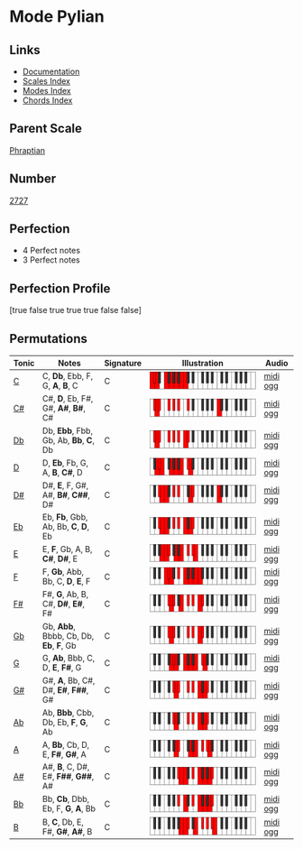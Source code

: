 # Mode Pylian

## Links

- [Documentation](index.md)
- [Scales Index](Scales.md)
- [Modes Index](Modes.md)
- [Chords Index](Chords.md)

## Parent Scale

[Phraptian](ScalePhraptian.md)

## Number

[2727](https://ianring.com/musictheory/scales/2727)

## Perfection

- 4 Perfect notes
- 3 Perfect notes

## Perfection Profile

[true false true true true false false]

## Permutations

| Tonic | Notes | Signature | Illustration | Audio |
|-------|-------|-----------|--------------|-------|
| [C](ModeCNaturalPylian.md) | C, **Db**, Ebb, F, G, **A**, **B**, C | C | ![CNaturalPylian](ModeCNaturalPylian.png) | [midi](ModeCNaturalPylian.mid) [ogg](ModeCNaturalPylian.ogg) |
| [C#](ModeCSharpPylian.md) | C#, **D**, Eb, F#, G#, **A#**, **B#**, C# | C | ![CSharpPylian](ModeCSharpPylian.png) | [midi](ModeCSharpPylian.mid) [ogg](ModeCSharpPylian.ogg) |
| [Db](ModeDFlatPylian.md) | Db, **Ebb**, Fbb, Gb, Ab, **Bb**, **C**, Db | C | ![DFlatPylian](ModeDFlatPylian.png) | [midi](ModeDFlatPylian.mid) [ogg](ModeDFlatPylian.ogg) |
| [D](ModeDNaturalPylian.md) | D, **Eb**, Fb, G, A, **B**, **C#**, D | C | ![DNaturalPylian](ModeDNaturalPylian.png) | [midi](ModeDNaturalPylian.mid) [ogg](ModeDNaturalPylian.ogg) |
| [D#](ModeDSharpPylian.md) | D#, **E**, F, G#, A#, **B#**, **C##**, D# | C | ![DSharpPylian](ModeDSharpPylian.png) | [midi](ModeDSharpPylian.mid) [ogg](ModeDSharpPylian.ogg) |
| [Eb](ModeEFlatPylian.md) | Eb, **Fb**, Gbb, Ab, Bb, **C**, **D**, Eb | C | ![EFlatPylian](ModeEFlatPylian.png) | [midi](ModeEFlatPylian.mid) [ogg](ModeEFlatPylian.ogg) |
| [E](ModeENaturalPylian.md) | E, **F**, Gb, A, B, **C#**, **D#**, E | C | ![ENaturalPylian](ModeENaturalPylian.png) | [midi](ModeENaturalPylian.mid) [ogg](ModeENaturalPylian.ogg) |
| [F](ModeFNaturalPylian.md) | F, **Gb**, Abb, Bb, C, **D**, **E**, F | C | ![FNaturalPylian](ModeFNaturalPylian.png) | [midi](ModeFNaturalPylian.mid) [ogg](ModeFNaturalPylian.ogg) |
| [F#](ModeFSharpPylian.md) | F#, **G**, Ab, B, C#, **D#**, **E#**, F# | C | ![FSharpPylian](ModeFSharpPylian.png) | [midi](ModeFSharpPylian.mid) [ogg](ModeFSharpPylian.ogg) |
| [Gb](ModeGFlatPylian.md) | Gb, **Abb**, Bbbb, Cb, Db, **Eb**, **F**, Gb | C | ![GFlatPylian](ModeGFlatPylian.png) | [midi](ModeGFlatPylian.mid) [ogg](ModeGFlatPylian.ogg) |
| [G](ModeGNaturalPylian.md) | G, **Ab**, Bbb, C, D, **E**, **F#**, G | C | ![GNaturalPylian](ModeGNaturalPylian.png) | [midi](ModeGNaturalPylian.mid) [ogg](ModeGNaturalPylian.ogg) |
| [G#](ModeGSharpPylian.md) | G#, **A**, Bb, C#, D#, **E#**, **F##**, G# | C | ![GSharpPylian](ModeGSharpPylian.png) | [midi](ModeGSharpPylian.mid) [ogg](ModeGSharpPylian.ogg) |
| [Ab](ModeAFlatPylian.md) | Ab, **Bbb**, Cbb, Db, Eb, **F**, **G**, Ab | C | ![AFlatPylian](ModeAFlatPylian.png) | [midi](ModeAFlatPylian.mid) [ogg](ModeAFlatPylian.ogg) |
| [A](ModeANaturalPylian.md) | A, **Bb**, Cb, D, E, **F#**, **G#**, A | C | ![ANaturalPylian](ModeANaturalPylian.png) | [midi](ModeANaturalPylian.mid) [ogg](ModeANaturalPylian.ogg) |
| [A#](ModeASharpPylian.md) | A#, **B**, C, D#, E#, **F##**, **G##**, A# | C | ![ASharpPylian](ModeASharpPylian.png) | [midi](ModeASharpPylian.mid) [ogg](ModeASharpPylian.ogg) |
| [Bb](ModeBFlatPylian.md) | Bb, **Cb**, Dbb, Eb, F, **G**, **A**, Bb | C | ![BFlatPylian](ModeBFlatPylian.png) | [midi](ModeBFlatPylian.mid) [ogg](ModeBFlatPylian.ogg) |
| [B](ModeBNaturalPylian.md) | B, **C**, Db, E, F#, **G#**, **A#**, B | C | ![BNaturalPylian](ModeBNaturalPylian.png) | [midi](ModeBNaturalPylian.mid) [ogg](ModeBNaturalPylian.ogg) |
